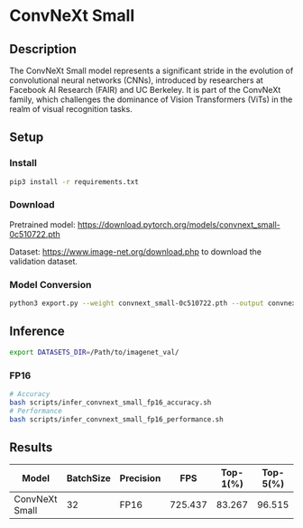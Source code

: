 # ConvNeXt Small

## Description

The ConvNeXt Small model represents a significant stride in the evolution of convolutional neural networks (CNNs), introduced by researchers at Facebook AI Research (FAIR) and UC Berkeley. It is part of the ConvNeXt family, which challenges the dominance of Vision Transformers (ViTs) in the realm of visual recognition tasks.

## Setup

### Install

```bash
pip3 install -r requirements.txt
```

### Download

Pretrained model: <https://download.pytorch.org/models/convnext_small-0c510722.pth>

Dataset: <https://www.image-net.org/download.php> to download the validation dataset.

### Model Conversion

```bash
python3 export.py --weight convnext_small-0c510722.pth --output convnext_small.onnx
```

## Inference

```bash
export DATASETS_DIR=/Path/to/imagenet_val/
```

### FP16

```bash
# Accuracy
bash scripts/infer_convnext_small_fp16_accuracy.sh
# Performance
bash scripts/infer_convnext_small_fp16_performance.sh
```

## Results

| Model          | BatchSize | Precision | FPS     | Top-1(%) | Top-5(%) |
| -------------- | --------- | --------- | ------- | -------- | -------- |
| ConvNeXt Small | 32        | FP16      | 725.437 | 83.267   | 96.515   |
